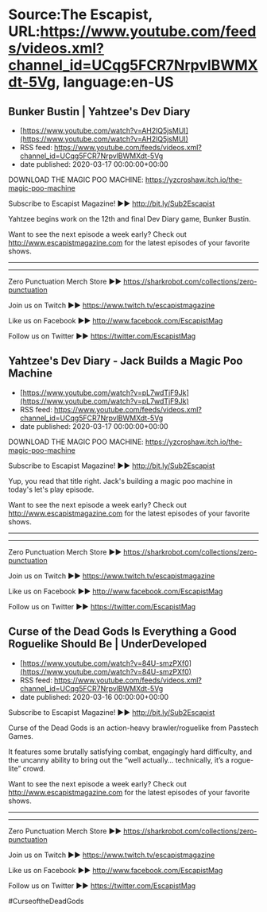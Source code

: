 # Source:The Escapist, URL:https://www.youtube.com/feeds/videos.xml?channel_id=UCqg5FCR7NrpvlBWMXdt-5Vg, language:en-US

## Bunker Bustin | Yahtzee's Dev Diary
 - [https://www.youtube.com/watch?v=AH2lQ5jsMUI](https://www.youtube.com/watch?v=AH2lQ5jsMUI)
 - RSS feed: https://www.youtube.com/feeds/videos.xml?channel_id=UCqg5FCR7NrpvlBWMXdt-5Vg
 - date published: 2020-03-17 00:00:00+00:00

DOWNLOAD THE MAGIC POO MACHINE: https://yzcroshaw.itch.io/the-magic-poo-machine

Subscribe to Escapist Magazine! ►► http://bit.ly/Sub2Escapist

Yahtzee begins work on the 12th and final Dev Diary game, Bunker Bustin.

Want to see the next episode a week early? Check out http://www.escapistmagazine.com for the latest episodes of your favorite shows.

---



---


Zero Punctuation Merch Store ►► https://sharkrobot.com/collections/zero-punctuation 

Join us on Twitch ►► https://www.twitch.tv/escapistmagazine 

Like us on Facebook ►► http://www.facebook.com/EscapistMag

Follow us on Twitter ►► https://twitter.com/EscapistMag

## Yahtzee's Dev Diary - Jack Builds a Magic Poo Machine
 - [https://www.youtube.com/watch?v=pL7wdTjF9Jk](https://www.youtube.com/watch?v=pL7wdTjF9Jk)
 - RSS feed: https://www.youtube.com/feeds/videos.xml?channel_id=UCqg5FCR7NrpvlBWMXdt-5Vg
 - date published: 2020-03-17 00:00:00+00:00

DOWNLOAD THE MAGIC POO MACHINE: https://yzcroshaw.itch.io/the-magic-poo-machine

Subscribe to Escapist Magazine! ►► http://bit.ly/Sub2Escapist

Yup, you read that title right. Jack's building a magic poo machine in today's let's play episode.

Want to see the next episode a week early? Check out http://www.escapistmagazine.com for the latest episodes of your favorite shows.

---



---


Zero Punctuation Merch Store ►► https://sharkrobot.com/collections/zero-punctuation 

Join us on Twitch ►► https://www.twitch.tv/escapistmagazine 

Like us on Facebook ►► http://www.facebook.com/EscapistMag

Follow us on Twitter ►► https://twitter.com/EscapistMag

## Curse of the Dead Gods Is Everything a Good Roguelike Should Be | UnderDeveloped
 - [https://www.youtube.com/watch?v=84U-smzPXf0](https://www.youtube.com/watch?v=84U-smzPXf0)
 - RSS feed: https://www.youtube.com/feeds/videos.xml?channel_id=UCqg5FCR7NrpvlBWMXdt-5Vg
 - date published: 2020-03-16 00:00:00+00:00

Subscribe to Escapist Magazine! ►► http://bit.ly/Sub2Escapist

Curse of the Dead Gods is an action-heavy brawler/roguelike from Passtech Games.

It features some brutally satisfying combat, engagingly hard difficulty, and the uncanny ability to bring out the “well actually… technically, it’s a rogue-lite” crowd.

Want to see the next episode a week early? Check out http://www.escapistmagazine.com for the latest episodes of your favorite shows.

---



---


Zero Punctuation Merch Store ►► https://sharkrobot.com/collections/zero-punctuation 

Join us on Twitch ►► https://www.twitch.tv/escapistmagazine 

Like us on Facebook ►► http://www.facebook.com/EscapistMag

Follow us on Twitter ►► https://twitter.com/EscapistMag

#CurseoftheDeadGods

